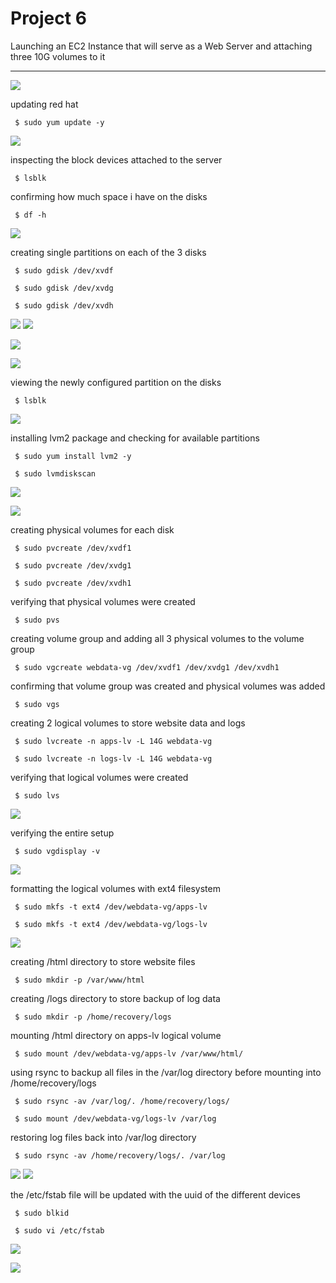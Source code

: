 # Project 6

Launching an EC2 Instance that will serve as a Web Server and attaching three 10G volumes to it

___
![](images/vol1.png)

updating red hat

` $ sudo yum update -y`

![](images/update.png)

inspecting the block devices attached to the server

` $ lsblk`

confirming how much space i have on the disks

` $ df -h`

![](images/devdf4.png)

creating single partitions on each of the 3 disks

` $ sudo gdisk /dev/xvdf`

` $ sudo gdisk /dev/xvdg`

` $ sudo gdisk /dev/xvdh`

![](images/xdvf5.png)
![](images/xvdf5again.png)

![](images/xvdg6.png)

![](images/xvdh7.png)

viewing the newly configured partition on the disks

` $ lsblk`

![](images/lsblk8.png)

installing lvm2 package and checking for available partitions

` $ sudo yum install lvm2 -y`

` $ sudo lvmdiskscan`

![](images/yuminst9.png)

![](images/lvmdiskscan10.png)

creating physical volumes for each disk

` $ sudo pvcreate /dev/xvdf1`

` $ sudo pvcreate /dev/xvdg1`

` $ sudo pvcreate /dev/xvdh1`

verifying that physical volumes were created 

` $ sudo pvs`

creating volume group and adding all 3 physical volumes to the volume group

` $ sudo vgcreate webdata-vg /dev/xvdf1 /dev/xvdg1 /dev/xvdh1`

confirming that volume group was created and physical volumes was added

` $ sudo vgs`

creating 2 logical volumes to store website data and logs

` $ sudo lvcreate -n apps-lv -L 14G webdata-vg`

` $ sudo lvcreate -n logs-lv -L 14G webdata-vg`

verifying that logical volumes were created

` $ sudo lvs`

![](images/pvvglv11.png)

verifying the entire setup

` $ sudo vgdisplay -v`

![](images/vgdisplay12.png)

formatting the logical volumes with ext4 filesystem

` $ sudo mkfs -t ext4 /dev/webdata-vg/apps-lv`

` $ sudo mkfs -t ext4 /dev/webdata-vg/logs-lv`

![](images/mkfs13.png)

creating /html directory to store website files

` $ sudo mkdir -p /var/www/html`

creating /logs directory to store backup of log data

` $ sudo mkdir -p /home/recovery/logs`

mounting /html directory on apps-lv logical volume

` $ sudo mount /dev/webdata-vg/apps-lv /var/www/html/`

using rsync to backup all files in the /var/log directory before mounting into /home/recovery/logs

` $ sudo rsync -av /var/log/. /home/recovery/logs/`

` $ sudo mount /dev/webdata-vg/logs-lv /var/log`

restoring log files back into /var/log directory

` $ sudo rsync -av /home/recovery/logs/. /var/log`

![](images/dirbkup14.png)
![](images/dirbkup14again.png)

the /etc/fstab file will be updated with the uuid of the different devices

` $ sudo blkid`

` $ sudo vi /etc/fstab`

![](images/blkidetc15.png)

![](images/fstab16.png)

